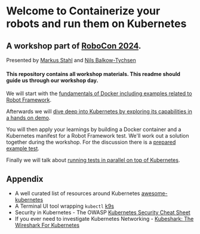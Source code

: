 # Welcome to Containerize your robots and run them on Kubernetes
## A workshop part of [RoboCon 2024](https://robocon.io/). 
Presented by [Markus Stahl](https://www.linkedin.com/in/markus-s-47385134/) and [Nils Balkow-Tychsen](https://www.linkedin.com/in/nilsty/)


#### This repository contains all workshop materials. This readme should guide us through our workshop day. 

We will start with the [fundamentals of Docker including examples related to Robot Framework](10-docker/readme.md). 

Afterwards we will [dive deep into Kubernetes by exploring its capabilities in a hands on demo](20-kubernetes/readme.md). 

You will then apply your learnings by building a Docker container and a Kubernetes manifest for a Robot Framework test. We'll work out a solution together during the workshop. For the discussion there is a [prepared example test](30-example/readme.md). 

Finally we will talk about [running tests in parallel on top of Kubernetes](40-parallelization/readme.md).

## Appendix

- A well curated list of resources around Kubernetes [awesome-kubernetes](https://github.com/ramitsurana/awesome-kubernetes)
- A Terminal UI tool wrapping `kubectl` [k9s](https://k9scli.io/)
- Security in Kubernetes - The OWASP [Kubernetes Security Cheat Sheet](https://cheatsheetseries.owasp.org/cheatsheets/Kubernetes_Security_Cheat_Sheet.html)
- If you ever need to investigate Kubernetes Networking - [Kubeshark: The Wireshark For Kubernetes](https://dev.to/thenjdevopsguy/kubeshark-the-wireshark-for-kubernetes-3a72)

